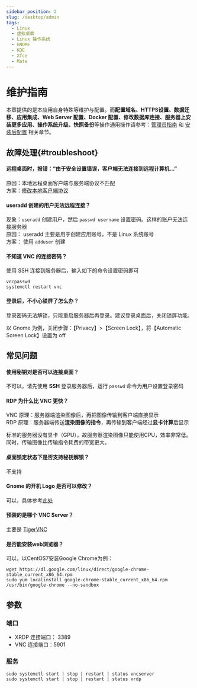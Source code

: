 ```yaml
---
sidebar_position: 2
slug: /desktop/admin
tags:
  - Linux
  - 虚拟桌面
  - Linux 操作系统
  - GNOME
  - KDE
  - Xfce
  - Mate
---
```


# 维护指南

本章提供的是本应用自身特殊等维护与配置。而**配置域名、HTTPS设置、数据迁移、应用集成、Web Server 配置、Docker 配置、修改数据库连接、服务器上安装更多应用、操作系统升级、快照备份**等操作通用操作请参考：[管理员指南](../administrator) 和 [安装后配置](../install/setup) 相关章节。

## 故障处理{#troubleshoot}

#### 远程桌面时，报错：“由于安全设置错误，客户端无法连接到远程计算机...”  

原因：本地远程桌面客户端与服务端协议不匹配    
方案：[修改本地客户端协议](https://blog.csdn.net/sherlockmj/article/details/123650902)  

#### useradd 创建的用户无法远程连接？

现象：`useradd` 创建用户，然后 `passwd username` 设置密码。这样的账户无法连接服务器  
原因： useradd 主要是用于创建应用账号，不是 Linux 系统账号  
方案： 使用 `adduser` 创建

#### 不知道 VNC 的连接密码？

使用 SSH 连接到服务器后，输入如下的命令设置密码即可
```
vncpasswd
systemctl restart vnc
```

#### 登录后，不小心锁屏了怎么办？

登录密码无法解锁，只能重启服务器后再登录。建议登录桌面后，关闭锁屏功能。

以 Gnome 为例，关闭步骤：【Privacy】>【Screen Lock】，将【Automatic Screen Lock】设置为 off


## 常见问题

#### 使用秘钥对是否可以连接桌面？

不可以，请先使用 **SSH** 登录服务器后，运行 `passwd` 命令为用户设置登录密码

#### RDP 为什么比 VNC 更快？

VNC 原理：服务器端渲染图像后，再把图像传输到客户端直接显示  
RDP 原理：服务器端传送**渲染图像的指令**，再传输到客户端经过**显卡计算**后显示  

标准的服务器没有显卡（GPU），故服务器渲染图像只能使用CPU，效率非常低。同时，传输图像比传输指令耗费的带宽更大。

#### 桌面锁定状态下是否支持秘钥解锁？

不支持

#### Gnome 的开机 Logo 是否可以修改？

可以，具体参考[此处](https://www.dazhuanlan.com/2020/03/01/5e5ab2a1bd7d8/)

#### 预装的是哪个 VNC Server？

主要是 [TigerVNC](https://github.com/TigerVNC/tigervnc)

#### 是否能安装web浏览器？

可以，以CentOS7安装Google Chrome为例：

```
wget https://dl.google.com/linux/direct/google-chrome-stable_current_x86_64.rpm
sudo yum localinstall google-chrome-stable_current_x86_64.rpm
/usr/bin/google-chrome --no-sandbox
```

## 参数

### 端口

* XRDP 连接端口： 3389
* VNC 连接端口：5901

### 服务
```
sudo systemctl start | stop | restart | status vncserver
sudo systemctl start | stop | restart | status xrdp
```
